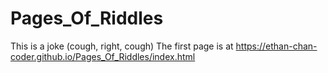 # Pages_Of_Riddles
This is a joke (cough, right, cough)
The first page is at https://ethan-chan-coder.github.io/Pages_Of_Riddles/index.html